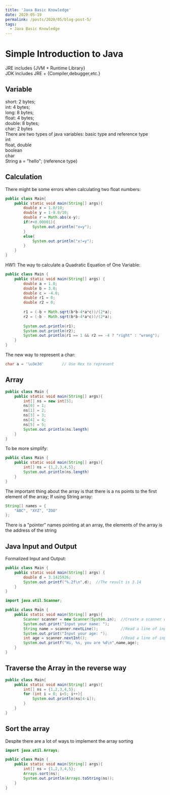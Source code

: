 ```yaml
---
title: 'Java Basic Knowledge'
date: 2020-05-19
permalink: /posts/2020/05/blog-post-5/
tags:
  - Java Basic Knowledge
---
```


# Simple Introduction to Java

JRE includes {JVM + Runtime Library}  
JDK includes JRE + {Compiler,debugger,etc.}  

## Variable
short: 2 bytes;  
int: 4 bytes;  
long: 8 bytes;  
float: 4 bytes;  
double: 8 bytes;  
char: 2 bytes  
There are two types of java variables: basic type and reference type  
int  
float, double  
boolean  
char  
String a = "hello"; (reference type)  

## Calculation
There might be some errors when calculating two float numbers:
```java
public class Main{
    public static void main(String[] args){
        double x = 1.0/10;
        double y = 1-9.0/10;
        double r = Math.abs(x-y);
        if(r<0.00001){
            System.out.println("x=y");
        }
        else{
            System.out.println("x!=y");
        }
    }
}

```

HW1: The way to calculate a Quadratic Equation of One Variable:
```java
public class Main {
    public static void main(String[] args) {
        double a = 1.0;
        double b = 3.0;
        double c = -4.0;
        double r1 = 0;
        double r2 = 0;
        
        r1 = (-b + Math.sqrt(b*b-4*a*c))/(2*a);
        r2 = (-b - Math.sqrt(b*b-4*a*c))/(2*a);
        
        System.out.println(r1);
        System.out.println(r2);
        System.out.println(r1 == 1 && r2 == -4 ? "right" : "wrong");
    }
}

```

The new way to represent a char:
```java
char a = '\u3e3d'        // Use Hex to represent
```

## Array
```java
public class Main {
    public static void main(String[] args){
        int[] ns = new int[5];
        ns[0] = 1;
        ns[1] = 2;
        ns[3] = 3;
        ns[4] = 4;
        ns[5] = 5;
        System.out.println(ns.length)
    }
}

```

To be more simplify:
```java
public class Main {
    public static void main(String[] args){
        int[] ns = {1,2,3,4,5};
        System.out.println(ns.length)
    }
}

```

The important thing about the array is that there is a ns points to the first element of the array;
If using String array:

```java
String[] names = {
    "ABC", "XYZ", "ZOO"
};

```
There is a "pointer" names pointing at an array, the elements of the array is the address of the string

## Java Input and Output

Formalized Input and Output:
```java
public class Main {
    public static void main(String[] args) {
        double d = 3.1425926;
        System.out.printf("%.2f\n",d);  //The result is 3.14 
    }
}
```
```java
import java.util.Scanner;

public class Main {
    public static void main(String[] args){
        Scanner scanner = new Scanner(System.in);  //Create a scanner object
        System.out.print("Input your name: ");     
        String name = scanner.nextLine();          //Read a line of input and get the string
        System.out.print("Input your age: ");
        int age = scanner.nextInt();               //Read a line of input and get the integer
        System.out.printf("Hi, %s, you are %d\n",name,age);    
    }
}


```

## Traverse the Array in the reverse way
```java
public class Main{
    public static void main(String[] args){
        int[] ns = {1,2,3,4,5};
        for (int i = 0; i<5; i++){
            System.out.println(ns[4-i]);
        }  
    }
}

```

## Sort the array
Despite there are a lot of ways to implement the array sorting
```java
import java.util.Arrays;

public class Main {
    public static void main(String[] args){
        int[] ns = {1,2,3,4,5};
        Arrays.sort(ns);
        System.out.println(Arrays.toString(ns));    
    }
}
```
